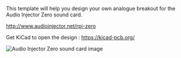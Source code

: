 This template will help you design your own analogue breakout for
the Audio Injector Zero sound card.

http://www.audioinjector.net/rpi-zero

Get KiCad to open the design : https://kicad-pcb.org/

![Audio Injector Zero sound card image](http://www.audioinjector.net/images/PPI.zero.jpg)